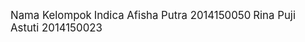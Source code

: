 <big>Nama Kelompok</big>
<big>Indica Afisha Putra 2014150050</big>
<big>Rina Puji Astuti 2014150023</big>
